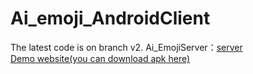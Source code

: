 # Ai_emoji_AndroidClient
The latest code is on branch v2.
Ai_EmojiServer：[server](https://github.com/GGADprogrammer/Ai_Emoji_Paste_Based_on_Baidu_Face_Detect_Server)  
[Demo website(you can download apk here)](http://212.64.48.72/)  
